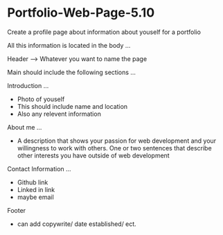 # Portfolio-Web-Page-5.10

Create a profile page about information about youself for a portfolio 


All this information is located in the body ...


Header --> Whatever you want to name the page

Main should include the following sections ...

Introduction ...
 - Photo of youself
 - This should include name and location
 - Also any relevent information

About me ...
  - A description that shows your passion for web development and your willingness to work with others.
    One or two sentences that describe other interests you have outside of web development
    
Contact Information ...
 - Github link
 - Linked in link
 - maybe email

Footer 
- can add copywrite/ date established/ ect.


